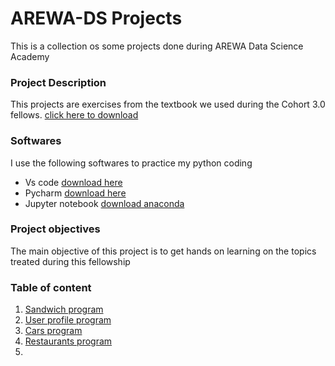 # AREWA-DS Projects
This is a collection os some projects done during AREWA Data Science Academy

### Project Description
This projects are exercises from the textbook we used during the Cohort 3.0 fellows. [click here to download](https://khwarizmi.org/wp-content/uploads/2021/04/Eric_Matthes_Python_Crash_Course_A_Hands.pdf)

### Softwares
I use the following softwares to practice my python coding
- Vs code [download here](https://code.visualstudio.com/download)
- Pycharm [download here](https://pycharm-community-edition.en.softonic.com/download)
- Jupyter notebook [download anaconda](https://www.anaconda.com/download)

### Project objectives
The main objective of this project is to get hands on learning on the topics treated during this fellowship

### Table of content
1. [Sandwich program](https://github.com/Gabby210992/AREWA-DS---Projects/blob/main/sandwich.ipynb)
2. [User profile program]()
3. [Cars program]()
4. [Restaurants program]()
5. 
